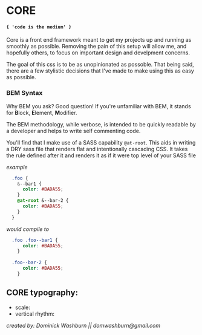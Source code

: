 # CORE
#### `{ 'code is the medium' }`

Core is a front end framework meant to get my projects up and running as smoothly as possible. Removing the pain of this setup will allow me, and hopefully others, to focus on important design and develpment concerns.

The goal of this css is to be as unopinionated as possoble. That being said, there are a few stylistic decisions that I've made to make using this as easy as possible.

### BEM Syntax
Why BEM you ask? Good question!
If you're unfamiliar with BEM, it stands for **B**lock, **E**lement, **M**odifier.

The BEM methodology, while verbose, is intended to be quickly readable by a developer and helps to write self commenting code.

You'll find that I make use of a SASS capability `@at-root`. This aids in writing a DRY sass file that renders flat and intentionally cascading CSS. It takes the rule defined after it and renders it as if it were top level of your SASS file

*example*

~~~scss
  .foo {
    &--bar1 {
      color: #BADA55;
    }
    @at-root &--bar-2 {
      color: #BADA55;
    }
  }
~~~

*would compile to*

~~~scss
  .foo .foo--bar1 {
      color: #BADA55;
    }
    
  .foo--bar-2 {
      color: #BADA55;
    }
~~~

## CORE typography:

- scale:
- vertical rhythm: 

_created by: Dominick Washburn || domwashburn@gmail.com_
